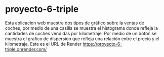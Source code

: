 # proyecto-6-triple
Esta aplicacion web muestra dos tipos de gráfico sobre la ventas de coches, por medio de una casilla se muestra el histograma donde refleja la cantidades de coches vendidas por kilometraje.
Por medio de un botón se muestra el grafico de dispersion que refleja una relación entre el precio y el kilometraje.
Este es el URL de Render https://proyecto-6-triple.onrender.com/
